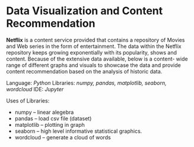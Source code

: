 # Data Visualization and Content Recommendation

**Netflix** is a content service provided that contains a repository of Movies and Web series in the form of entertainment. The data within the Netflix repository keeps growing exponentially with its popularity, shows and content. Because of the extensive data available, below is a content- wide range of different graphs and visuals to showcase the data and provide content recommendation based on the analysis of historic data. 

Language: *Python* 
Libraries: *numpy, pandas, matplotlib, seaborn, wordcloud*
IDE: *Jupyter*

Uses of Libraries:
* numpy – linear alegebra
* pandas – load csv file (dataset)
* matplotlib – plotting in graph
* seaborn – high level informative statistical graphics.
* wordcloud – generate a cloud of words

